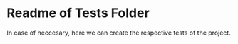 # Readme of Tests Folder

In case of neccesary, here we can create the respective tests of the project. 









